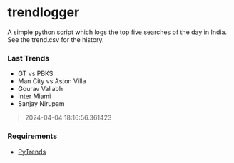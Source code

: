 # trendlogger
A simple python script which logs the top five searches of the day in India.<br>See the trend.csv for the history.<br>

<!-- Last Trends -->
### Last Trends
* GT vs PBKS
* Man City vs Aston Villa
* Gourav Vallabh
* Inter Miami
* Sanjay Nirupam
> 2024-04-04 18:16:56.361423

<!-- Requirements -->
### Requirements
* [PyTrends](https://github.com/dreyco676/pytrends)
